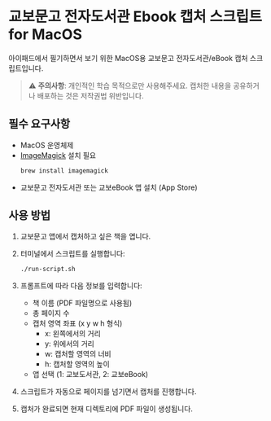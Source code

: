 # 교보문고 전자도서관 Ebook 캡처 스크립트 for MacOS

아이패드에서 필기하면서 보기 위한 MacOS용 교보문고 전자도서관/eBook 캡처 스크립트입니다.

> ⚠️ **주의사항**: 개인적인 학습 목적으로만 사용해주세요. 캡처한 내용을 공유하거나 배포하는 것은 저작권법 위반입니다.

## 필수 요구사항

- MacOS 운영체제
- [ImageMagick](https://imagemagick.org/) 설치 필요
  ```bash
  brew install imagemagick
  ```
- 교보문고 전자도서관 또는 교보eBook 앱 설치 (App Store)

## 사용 방법

1. 교보문고 앱에서 캡처하고 싶은 책을 엽니다.
2. 터미널에서 스크립트를 실행합니다:
   ```bash
   ./run-script.sh
   ```
3. 프롬프트에 따라 다음 정보를 입력합니다:
   - 책 이름 (PDF 파일명으로 사용됨)
   - 총 페이지 수
   - 캡처 영역 좌표 (x y w h 형식)
     - x: 왼쪽에서의 거리
     - y: 위에서의 거리
     - w: 캡처할 영역의 너비
     - h: 캡처할 영역의 높이
   - 앱 선택 (1: 교보도서관, 2: 교보eBook)

4. 스크립트가 자동으로 페이지를 넘기면서 캡처를 진행합니다.
5. 캡처가 완료되면 현재 디렉토리에 PDF 파일이 생성됩니다.
